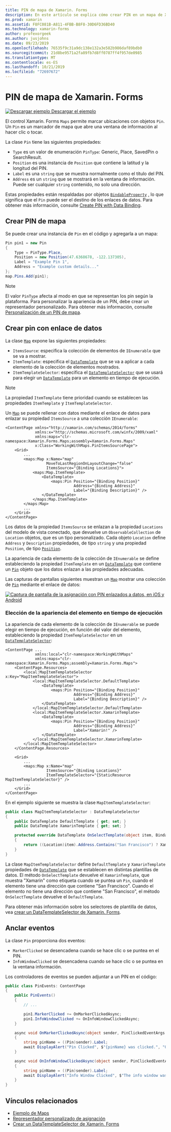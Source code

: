 ```yaml
---
title: PIN de mapa de Xamarin. Forms
description: En este artículo se explica cómo crear PIN en un mapa de Xamarin. Forms.
ms.prod: xamarin
ms.assetid: F8FC081B-A811-4FBB-B8F8-30D6FD36BD40
ms.technology: xamarin-forms
author: profexorgeek
ms.author: jusjohns
ms.date: 09/23/2019
ms.openlocfilehash: 76535f9c31a9dc138e132a3e582b986daf89bdb0
ms.sourcegitcommit: 21d8be9571a2fa89fb7d8ff0787ff4f957de0985
ms.translationtype: MT
ms.contentlocale: es-ES
ms.lasthandoff: 10/21/2019
ms.locfileid: "72697672"
---
```

# <a name="xamarinforms-map-pins"></a>PIN de mapa de Xamarin. Forms

[![Descargar ejemplo](~/media/shared/download.png) Descargar el ejemplo](https://docs.microsoft.com/samples/xamarin/xamarin-forms-samples/workingwithmaps)

El control Xamarin. Forms `Maps` permite marcar ubicaciones con objetos `Pin`. Un `Pin` es un marcador de mapa que abre una ventana de información al hacer clic o tocar.

La clase `Pin` tiene las siguientes propiedades:

- `Type` es un valor de enumeración `PinType`: Generic, Place, SavedPin o SearchResult.
- `Position` es una instancia de `Position` que contiene la latitud y la longitud del PIN.
- `Label` es una `string` que se muestra normalmente como el título del PIN.
- `Address` es un `string` que se mostrará en la ventana de información. Puede ser cualquier `string` contenido, no solo una dirección.

Estas propiedades están respaldadas por objetos [`BindableProperty`](xref:Xamarin.Forms.BindableProperty) , lo que significa que el `Pin` puede ser el destino de los enlaces de datos. Para obtener más información, consulte [Create PIN with Data Binding](#create-pins-with-data-binding).

## <a name="create-map-pins"></a>Crear PIN de mapa

Se puede crear una instancia de `Pin` en el código y agregarla a un mapa:

```csharp
Pin pin1 = new Pin
{
    Type = PinType.Place,
    Position = new Position(47.6368678, -122.137305),
    Label = "Example Pin 1",
    Address = "Example custom details..."
};
map.Pins.Add(pin1);
```

> [!NOTE]
> El valor `PinType` afecta al modo en que se representan los pin según la plataforma. Para personalizar la apariencia de un PIN, debe crear un representador personalizado. Para obtener más información, consulte [Personalización de un PIN de mapa](~/xamarin-forms/app-fundamentals/custom-renderer/map/customized-pin.md).

## <a name="create-pins-with-data-binding"></a>Crear pin con enlace de datos

La clase [`Map`](xref:Xamarin.Forms.Maps.Map) expone las siguientes propiedades:

- `ItemsSource`: especifica la colección de elementos de `IEnumerable` que se va a mostrar.
- `ItemTemplate`: especifica el [`DataTemplate`](xref:Xamarin.Forms.DataTemplate) que se va a aplicar a cada elemento de la colección de elementos mostrados.
- `ItemTemplateSelector`: especifica el [`DataTemplateSelector`](xref:Xamarin.Forms.DataTemplateSelector) que se usará para elegir un [`DataTemplate`](xref:Xamarin.Forms.DataTemplate) para un elemento en tiempo de ejecución.

> [!NOTE]
> La propiedad `ItemTemplate` tiene prioridad cuando se establecen las propiedades `ItemTemplate` y `ItemTemplateSelector`.

Un [`Map`](xref:Xamarin.Forms.Maps.Map) se puede rellenar con datos mediante el enlace de datos para enlazar su propiedad `ItemsSource` a una colección `IEnumerable`:

```xaml
<ContentPage xmlns="http://xamarin.com/schemas/2014/forms"
             xmlns:x="http://schemas.microsoft.com/winfx/2009/xaml"
             xmlns:maps="clr-namespace:Xamarin.Forms.Maps;assembly=Xamarin.Forms.Maps"
             x:Class="WorkingWithMaps.PinItemsSourcePage">
    <Grid>
        ...
        <maps:Map x:Name="map"
                  MoveToLastRegionOnLayoutChange="false"
                  ItemsSource="{Binding Locations}">
            <maps:Map.ItemTemplate>
                <DataTemplate>
                    <maps:Pin Position="{Binding Position}"
                              Address="{Binding Address}"
                              Label="{Binding Description}" />
                </DataTemplate>
            </maps:Map.ItemTemplate>
        </maps:Map>
        ...
    </Grid>
</ContentPage>
```

Los datos de la propiedad `ItemsSource` se enlazan a la propiedad `Locations` del modelo de vista conectado, que devuelve un `ObservableCollection` de `Location` objetos, que es un tipo personalizado. Cada objeto `Location` define `Address` y `Description` propiedades, de tipo `string` y una propiedad `Position`, de tipo [`Position`](xref:Xamarin.Forms.Maps.Position).

La apariencia de cada elemento de la colección de `IEnumerable` se define estableciendo la propiedad `ItemTemplate` en un [`DataTemplate`](xref:Xamarin.Forms.DataTemplate) que contiene un [`Pin`](xref:Xamarin.Forms.Maps.Pin) objeto que los datos enlazan a las propiedades adecuadas.

Las capturas de pantallas siguientes muestran un [`Map`](xref:Xamarin.Forms.Maps.Map) mostrar una colección de [`Pin`](xref:Xamarin.Forms.Maps.Pin) mediante el enlace de datos:

[![Captura de pantalla de la asignación con PIN enlazados a datos, en iOS y Android](map-images/pins-itemssource.png "Asignación con PIN enlazados a datos")](map-images/pins-itemssource-large.png#lightbox "Asignación con PIN enlazados a datos")

### <a name="choose-item-appearance-at-runtime"></a>Elección de la apariencia del elemento en tiempo de ejecución

La apariencia de cada elemento de la colección de `IEnumerable` se puede elegir en tiempo de ejecución, en función del valor del elemento, estableciendo la propiedad `ItemTemplateSelector` en un [`DataTemplateSelector`](xref:Xamarin.Forms.DataTemplateSelector):

```xaml
<ContentPage ...
             xmlns:local="clr-namespace:WorkingWithMaps"
             xmlns:maps="clr-namespace:Xamarin.Forms.Maps;assembly=Xamarin.Forms.Maps">
    <ContentPage.Resources>
        <local:MapItemTemplateSelector x:Key="MapItemTemplateSelector">
            <local:MapItemTemplateSelector.DefaultTemplate>
                <DataTemplate>
                    <maps:Pin Position="{Binding Position}"
                              Address="{Binding Address}"
                              Label="{Binding Description}" />
                </DataTemplate>
            </local:MapItemTemplateSelector.DefaultTemplate>
            <local:MapItemTemplateSelector.XamarinTemplate>
                <DataTemplate>
                    <maps:Pin Position="{Binding Position}"
                              Address="{Binding Address}"
                              Label="Xamarin!" />
                </DataTemplate>
            </local:MapItemTemplateSelector.XamarinTemplate>    
        </local:MapItemTemplateSelector>
    </ContentPage.Resources>

    <Grid>
        ...
        <maps:Map x:Name="map"
                  ItemsSource="{Binding Locations}"
                  ItemTemplateSelector="{StaticResource MapItemTemplateSelector}" />
        ...
    </Grid>
</ContentPage>
```

En el ejemplo siguiente se muestra la clase `MapItemTemplateSelector`:

```csharp
public class MapItemTemplateSelector : DataTemplateSelector
{
    public DataTemplate DefaultTemplate { get; set; }
    public DataTemplate XamarinTemplate { get; set; }

    protected override DataTemplate OnSelectTemplate(object item, BindableObject container)
    {
        return ((Location)item).Address.Contains("San Francisco") ? XamarinTemplate : DefaultTemplate;
    }
}
```

La clase `MapItemTemplateSelector` define `DefaultTemplate` y `XamarinTemplate` propiedades de [`DataTemplate`](xref:Xamarin.Forms.DataTemplate) que se establecen en distintas plantillas de datos. El método `OnSelectTemplate` devuelve el `XamarinTemplate`, que muestra "Xamarin" como etiqueta cuando se puntea un `Pin`, cuando el elemento tiene una dirección que contiene "San Francisco". Cuando el elemento no tiene una dirección que contiene "San Francisco", el método `OnSelectTemplate` devuelve el `DefaultTemplate`.

Para obtener más información sobre los selectores de plantilla de datos, vea [crear un DataTemplateSelector de Xamarin. Forms](~/xamarin-forms/app-fundamentals/templates/data-templates/selector.md).

## <a name="pin-events"></a>Anclar eventos

La clase `Pin` proporciona dos eventos:

- `MarkerClicked` se desencadena cuando se hace clic o se puntea en el PIN.
- `InfoWindowClicked` se desencadena cuando se hace clic o se puntea en la ventana información.

Los controladores de eventos se pueden adjuntar a un PIN en el código:

```csharp
public class PinEvents: ContentPage
{
    public PinEvents()
    {
        // ...

        pin1.MarkerClicked += OnMarkerClickedAsync;
        pin1.InfoWindowClicked += OnInfoWindowClickedAsync;
    }

    async void OnMarkerClickedAsync(object sender, PinClickedEventArgs e)
    {
        string pinName = ((Pin)sender).Label;
        await DisplayAlert("Pin Clicked", $"{pinName} was clicked.", "Ok");
    }

    async void OnInfoWindowClickedAsync(object sender, PinClickedEventArgs e)
    {
        string pinName = ((Pin)sender).Label;
        await DisplayAlert("Info Window Clicked", $"The info window was clicked for {pinName}.", "Ok");
    }
}
```

## <a name="related-links"></a>Vínculos relacionados

- [Ejemplo de Maps](https://docs.microsoft.com/samples/xamarin/xamarin-forms-samples/workingwithmaps)
- [Representador personalizado de asignación](~/xamarin-forms/app-fundamentals/custom-renderer/map/index.md)
- [Crear un DataTemplateSelector de Xamarin. Forms](~/xamarin-forms/app-fundamentals/templates/data-templates/selector.md)
